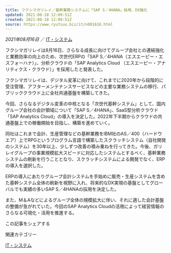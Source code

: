 ```yaml
---
title: フクシマガリレイ／基幹業務システムに「SAP S／4HANA」採用、DX強化
updated: 2021-08-18 12:09:51Z
created: 2021-08-18 12:09:51Z
source: https://www.ryutsuu.biz/it/n081616.html
---
```


*2021年08月16日* ／ [IT・システム](https://www.ryutsuu.biz/it)

フクシマガリレイは8月16日、さらなる成長に向けてグループ会社との連結強化と業務効率の向上のため、次世代ERPの「SAP S／4HANA（エスエーピー・エスフォーハナ）」、分析クラウドの「SAP Analytics Cloud （エスエーピー・アナリティクス・クラウド）」を採用したと発表した。

フクシマガリレイは、デジタル変革に向けて、これまでに2020年から段階的に受注管理、アフターメンテナンスサービスなどの主要な業務システムの移行、パブリッククラウド上に全社共通基盤を構築してきた。

今回、さらなるデジタル変革の中核となる「次世代基幹システム」として、国内グループ会社の会計領域について「SAP S／4HANA」、SaaS型分析クラウド「SAP Analytics Cloud」の導入を決定した。2022年下半期からクラウドの共通基盤上での稼働開始を目指し、構築を進めていく。

同社はこれまで会計、生産管理などの基幹業務をIBM社のAS／400（ハードウエア）上でRPGというプログラム言語で構築したスクラッチシステム（自社開発のシステム）を30年以上、少しずつ改善の積み重ねを行ってきた。今後、ガリレイグループの事業規模拡大スピードに対応したシステムとするべく、基幹業務システムの刷新を行うこととなり、スクラッチシステムによる開発でなく、ERPの導入を選択した。

ERPの導入にあたりグループ会計システムを手始めに販売・生産システムを含めた基幹システム全体の刷新を視野に入れ、将来的なDX実現の基盤としてグローバルでも実績の多いSAP S／4HANAの採用を決定した。

また、M＆Aなどによるグループ全体の規模拡大に伴い、それに適した会計基盤の整備が急がれていた。今回のSAP Analytics Cloudの活用によって経営情報のさらなる可視化・活用を推進する。

この記事をシェアする

関連カテゴリー

[IT・システム](https://www.ryutsuu.biz/it)
